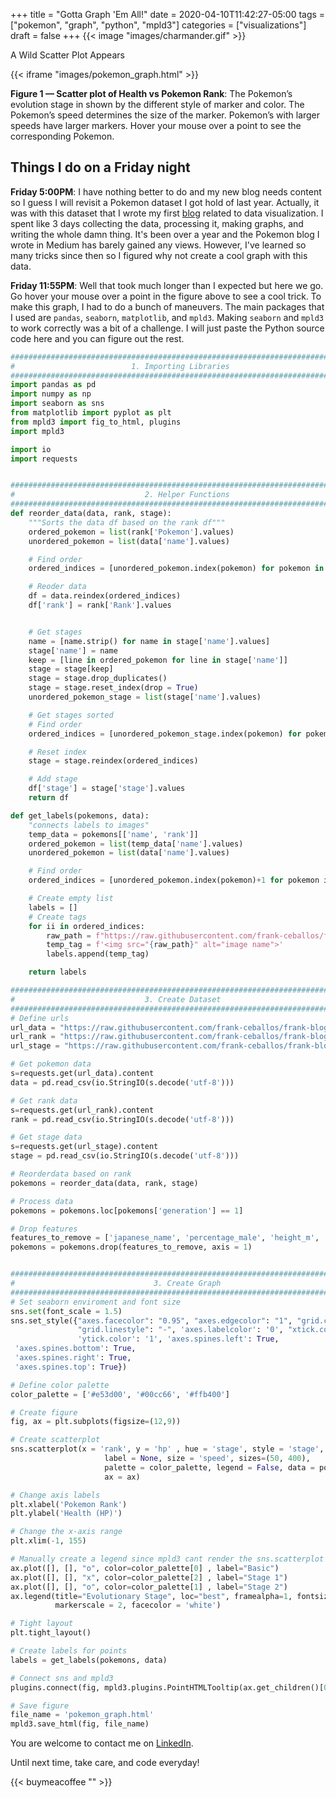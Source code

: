 +++
title = "Gotta Graph 'Em All!"
date = 2020-04-10T11:42:27-05:00
tags = ["pokemon", "graph", "python", "mpld3"]
categories = ["visualizations"]
draft = false
+++
{{< image "images/charmander.gif" >}}

A Wild Scatter Plot Appears

<!--more-->

{{< iframe "images/pokemon_graph.html" >}}

**Figure 1 — Scatter plot of Health vs Pokemon Rank**: The Pokemon’s evolution stage
in shown by the different style of marker and color. The Pokemon’s speed
determines the size of the marker. Pokemon’s with larger speeds have larger markers.
Hover your mouse over a point to see the corresponding Pokemon.

## Things I do on a Friday night
**Friday 5:00PM**: I have nothing better to do and my new blog needs
content so I guess I will revisit a Pokemon dataset I got hold of last year.
Actually, it was with this dataset that I wrote my first [blog](https://medium.com/i-want-to-be-the-very-best/visualizing-the-pokemon-dataset-using-the-seaborn-module-a47c71a470fb) related
to data visualization. I spent like 3 days collecting the data, processing it,
making graphs, and writing the whole damn thing. It's been over a year and
the Pokemon blog I wrote in Medium has barely gained any views. However,
I've learned so many tricks since then so I figured why not create a cool
graph with this data.

**Friday 11:55PM**: Well that took much longer than I expected but here we go.
Go hover your mouse over a point in the figure above to see a cool trick.
To make this graph, I had to do a bunch of maneuvers. The main packages
that I used are `pandas`, `seaborn`, `matplotlib`, and `mpld3`. Making
`seaborn` and `mpld3` to work correctly was a bit of a challenge.
I will just paste the Python source code here and you can figure out the rest.
```python
###############################################################################
#                          1. Importing Libraries                             #
###############################################################################
import pandas as pd
import numpy as np
import seaborn as sns
from matplotlib import pyplot as plt
from mpld3 import fig_to_html, plugins
import mpld3

import io
import requests


###############################################################################
#                             2. Helper Functions                             #
###############################################################################
def reorder_data(data, rank, stage):
    """Sorts the data df based on the rank df"""
    ordered_pokemon = list(rank['Pokemon'].values)
    unordered_pokemon = list(data['name'].values)

    # Find order
    ordered_indices = [unordered_pokemon.index(pokemon) for pokemon in ordered_pokemon]

    # Reoder data
    df = data.reindex(ordered_indices)
    df['rank'] = rank['Rank'].values


    # Get stages
    name = [name.strip() for name in stage['name'].values]
    stage['name'] = name
    keep = [line in ordered_pokemon for line in stage['name']]
    stage = stage[keep]
    stage = stage.drop_duplicates()
    stage = stage.reset_index(drop = True)
    unordered_pokemon_stage = list(stage['name'].values)

    # Get stages sorted
    # Find order
    ordered_indices = [unordered_pokemon_stage.index(pokemon) for pokemon in ordered_pokemon]

    # Reset index
    stage = stage.reindex(ordered_indices)

    # Add stage
    df['stage'] = stage['stage'].values
    return df

def get_labels(pokemons, data):
    "connects labels to images"
    temp_data = pokemons[['name', 'rank']]
    ordered_pokemon = list(temp_data['name'].values)
    unordered_pokemon = list(data['name'].values)

    # Find order
    ordered_indices = [unordered_pokemon.index(pokemon)+1 for pokemon in ordered_pokemon]

    # Create empty list
    labels = []
    # Create tags
    for ii in ordered_indices:
        raw_path = f"https://raw.githubusercontent.com/frank-ceballos/frank-blog/master/content/posts/04PokemonGraph/images/main_sprites/{ii}.png"
        temp_tag = f'<img src="{raw_path}" alt="image name">'
        labels.append(temp_tag)

    return labels

###############################################################################
#                             3. Create Dataset                               #
###############################################################################
# Define urls
url_data = "https://raw.githubusercontent.com/frank-ceballos/frank-blog/master/content/posts/04PokemonGraph/data/pokemon_data.csv"
url_rank = "https://raw.githubusercontent.com/frank-ceballos/frank-blog/master/content/posts/04PokemonGraph/data/pokemon_rank.csv"
url_stage = "https://raw.githubusercontent.com/frank-ceballos/frank-blog/master/content/posts/04PokemonGraph/data/stages.csv"

# Get pokemon data
s=requests.get(url_data).content
data = pd.read_csv(io.StringIO(s.decode('utf-8')))

# Get rank data
s=requests.get(url_rank).content
rank = pd.read_csv(io.StringIO(s.decode('utf-8')))

# Get stage data
s=requests.get(url_stage).content
stage = pd.read_csv(io.StringIO(s.decode('utf-8')))

# Reorderdata based on rank
pokemons = reorder_data(data, rank, stage)

# Process data
pokemons = pokemons.loc[pokemons['generation'] == 1]

# Drop features
features_to_remove = ['japanese_name', 'percentage_male', 'height_m', 'weight_kg', 'classfication', 'abilities', 'type2']
pokemons = pokemons.drop(features_to_remove, axis = 1)


###############################################################################
#                               3. Create Graph                               #
###############################################################################
# Set seaborn enviroment and font size
sns.set(font_scale = 1.5)
sns.set_style({"axes.facecolor": "0.95", "axes.edgecolor": "1", "grid.color": "1",
               "grid.linestyle": "-", 'axes.labelcolor': '0', "xtick.color": "1",
               'ytick.color': '1', 'axes.spines.left': True,
 'axes.spines.bottom': True,
 'axes.spines.right': True,
 'axes.spines.top': True})

# Define color palette
color_palette = ['#e53d00', '#00cc66', '#ffb400']

# Create figure
fig, ax = plt.subplots(figsize=(12,9))

# Create scatterplot
sns.scatterplot(x = 'rank', y = 'hp' , hue = 'stage', style = 'stage',
                     label = None, size = 'speed', sizes=(50, 400),
                     palette = color_palette, legend = False, data = pokemons,
                     ax = ax)

# Change axis labels
plt.xlabel('Pokemon Rank')
plt.ylabel('Health (HP)')

# Change the x-axis range
plt.xlim(-1, 155)

# Manually create a legend since mpld3 cant render the sns.scatterplot legend
ax.plot([], [], "o", color=color_palette[0] , label="Basic")
ax.plot([], [], "x", color=color_palette[2] , label="Stage 1")
ax.plot([], [], "o", color=color_palette[1] , label="Stage 2")
ax.legend(title="Evolutionary Stage", loc="best", framealpha=1, fontsize = 'medium',
          markerscale = 2, facecolor = 'white')

# Tight layout
plt.tight_layout()

# Create labels for points
labels = get_labels(pokemons, data)

# Connect sns and mpld3
plugins.connect(fig, mpld3.plugins.PointHTMLTooltip(ax.get_children()[0], labels))

# Save figure
file_name = 'pokemon_graph.html'
mpld3.save_html(fig, file_name)
```

You are welcome to contact me on [LinkedIn](https://www.linkedin.com/in/frank-ceballos/).

Until next time, take care, and code everyday!

{{< buymeacoffee "" >}}
